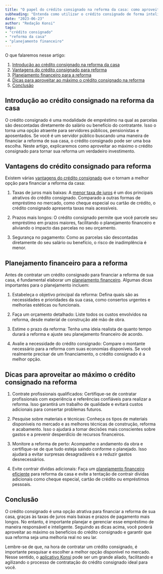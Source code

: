 ```yaml
---
title: "O papel do crédito consignado na reforma da casa: como aproveitar ao máximo"
subheading: "Entenda como utilizar o crédito consignado de forma inteligente e responsável na reforma de sua casa"
date: "2023-06-23"
author: "Redação Konsi"
tags:
- "crédito consignado"
- "reforma da casa"
- "planejamento financeiro"
---
```


O que falaremos nesse artigo:
1. [Introdução ao crédito consignado na reforma da casa](#introducao)
2. [Vantagens do crédito consignado para reforma](#vantagens)
3. [Planejamento financeiro para a reforma](#planejamento)
4. [Dicas para aproveitar ao máximo o crédito consignado na reforma](#dicas)
5. [Conclusão](#conclusao)

<a name="introducao"></a>
## Introdução ao crédito consignado na reforma da casa

O crédito consignado é uma modalidade de empréstimo na qual as parcelas são descontadas diretamente do salário ou benefício do contratante. Isso o torna uma opção atraente para servidores públicos, pensionistas e aposentados. Se você é um servidor público buscando uma maneira de financiar a reforma de sua casa, o crédito consignado pode ser uma boa escolha. Neste artigo, explicaremos como aproveitar ao máximo o crédito consignado para tornar sua reforma um verdadeiro investimento.

<a name="vantagens"></a>
## Vantagens do crédito consignado para reforma

Existem várias [vantagens do crédito consignado](/vantagens-do-credito-consignado-por-que-escolher) que o tornam a melhor opção para financiar a reforma da casa:

1. Taxas de juros mais baixas: A [menor taxa de juros](/7-dicas-para-conseguir-a-menor-taxa-de-juros-no-consignado) é um dos principais atrativos do crédito consignado. Comparado a outras formas de empréstimo no mercado, como cheque especial ou cartão de crédito, o crédito consignado apresenta taxas mais acessíveis.

2. Prazos mais longos: O crédito consignado permite que você parcele seu empréstimo em prazos maiores, facilitando o planejamento financeiro e aliviando o impacto das parcelas no seu orçamento.

3. Segurança no pagamento: Como as parcelas são descontadas diretamente do seu salário ou benefício, o risco de inadimplência é menor.

<a name="planejamento"></a>
## Planejamento financeiro para a reforma

Antes de contratar um crédito consignado para financiar a reforma de sua casa, é fundamental elaborar um [planejamento financeiro](/a-importncia-do-planejamento-financeiro-durante-e-aps-a-pandemia-guia-para-servidores-pblicos). Algumas dicas importantes para o planejamento incluem:

1. Estabeleça o objetivo principal da reforma: Defina quais são as necessidades e prioridades da sua casa, como consertos urgentes e melhorias estéticas ou funcionais.

2. Faça um orçamento detalhado: Liste todos os custos envolvidos na reforma, desde material de construção até mão de obra.

3. Estime o prazo da reforma: Tenha uma ideia realista de quanto tempo durará a reforma e ajuste seu planejamento financeiro de acordo.

4. Avalie a necessidade do crédito consignado: Compare o montante necessário para a reforma com suas economias disponíveis. Se você realmente precisar de um financiamento, o crédito consignado é a melhor opção.

<a name="dicas"></a>
## Dicas para aproveitar ao máximo o crédito consignado na reforma

1. Contrate profissionais qualificados: Certifique-se de contratar profissionais com experiência e referências confiáveis para realizar a reforma. Isso garantirá um trabalho de qualidade e evitará custos adicionais para consertar problemas futuros.

2. Pesquise sobre materiais e técnicas: Conheça os tipos de materiais disponíveis no mercado e as melhores técnicas de construção, reforma e acabamento. Isso o ajudará a tomar decisões mais conscientes sobre gastos e a prevenir desperdício de recursos financeiros.

3. Monitore a reforma de perto: Acompanhe o andamento da obra e certifique-se de que tudo esteja saindo conforme o planejado. Isso ajudará a evitar surpresas desagradáveis e a reduzir gastos desnecessários.

4. Evite contrair dívidas adicionais: Faça um [planejamento financeiro eficiente](/como-criar-e-manter-o-equilbrio-financeiro-um-guia-para-servidores-pblicos) para reforma da casa e evite a tentação de contrair dívidas adicionais como cheque especial, cartão de crédito ou empréstimos pessoais.

<a name="conclusao"></a>
## Conclusão

O crédito consignado é uma opção atrativa para financiar a reforma de sua casa, graças às taxas de juros mais baixas e prazos de pagamento mais longos. No entanto, é importante planejar e gerenciar esse empréstimo de maneira responsável e inteligente. Seguindo as dicas acima, você poderá aproveitar ao máximo os benefícios do crédito consignado e garantir que sua reforma seja uma melhoria real no seu lar.

Lembre-se de que, na hora de contratar um crédito consignado, é importante pesquisar e escolher a melhor opção disponível no mercado. Nesse sentido, o [aplicativo Konsi](https://www.konsi.com.br/download-app) pode ser um grande aliado, facilitando e agilizando o processo de contratação do crédito consignado ideal para você.